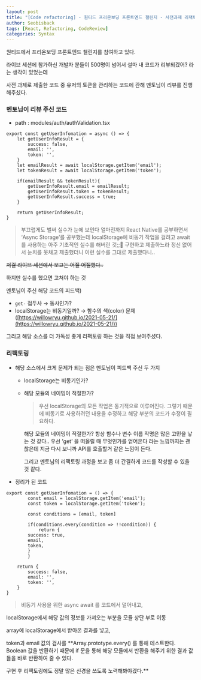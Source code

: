 ```yaml
---
layout: post
title: "[Code refactoring] - 원티드 프리온보딩 프론트엔드 챌린지 - 사전과제 리팩토링"
author: Seobisback
tags: [React, Refactoring, CodeReview]
categories: Syntax
---
```


원티드에서 프리온보딩 프론트엔드 챌린지를 참여하고 있다.

라이브 세션에 참가하신 개발자 분들이 500명이 넘어서 설마 내 코드가 리뷰되겠어? 라는 생각이 있었는데

사전 과제로 제출한 코드 중 유저의 토큰을 관리하는 코드에 관해 멘토님이 리뷰를 진행해주셨다.

### 멘토님이 리뷰 주신 코드

- path : modules/auth/authValidation.tsx

```tsx
export const getUserInfomation = async () => {
    let getUserInfoResult = {
        success: false,
        email: '',
        token: '',
    }
    let emailResult = await localStorage.getItem('email');
    let tokenResult = await localStorage.getItem('token');

    if(emailResult && tokenResult){
        getUserInfoResult.email = emailResult;
        getUserInfoResult.token = tokenResult;
        getUserInfoResult.success = true;
    }

    return getUserInfoResult;
}
```

> 부끄럽게도 벌써 실수가 눈에 보인다
얼마전까지 React Native를 공부하면서 ‘Async Storage’를 공부했는데
localStorage에 비동기 작업을 걸려고 await를 사용하는 아주 기초적인 실수를 해버린 것;;🫠
구현하고 제출하느라 정신 없어서 눈치를 못채고 제출했더니 이런 실수를 그대로 제출했다니..

~~저걸 라이브 세션에서 보고는 어질 어질했다..~~

하지만 실수를 했으면 고쳐야 하는 것

멘토님이 주신 해당 코드의 피드백)
- `get-` 접두사 → 동사인가?
- localStorage는 비동기일까? → 함수의 색(color) 문제 ([https://willowryu.github.io/2021-05-21/](https://willowryu.github.io/2021-05-21/))

그리고 해당 소스를 더 가독성 좋게 리팩토링 하는 것을 직접 보여주셨다.
>

### 리팩토링

- 해당 소스에서 크게 문제가 되는 점은 멘토님이 피드백 주신 두 가지
  - localStorage는 비동기인가?
  - 해당 모듈의 네이밍이 적절한가?

    > 우선 localStorage의 모든 작업은 동기적으로 이루어진다.
    그렇기 때문에 비동기로 사용하려던 내용을 수정하고 해당 부분의 코드가 수정이 필요하다.

    해당 모듈의 네이밍이 적절한가?
    항상 함수나 변수 이름 작명은 많은 고민을 낳는 것 같다..
    우선 ’get’ 을 떠올릴 때 무엇인가를 얻어온다 라는 느낌까지는 괜찮은데
    지금 다시 보니까 API를 호출할거 같은 느낌이 든다.

    그리고 멘토님의 리팩토링 과정을 보고 좀 더 간결하게 코드를 작성할 수 있을 것 같다.
    >

- 정리가 된 코드

```tsx
export const getUserInfomation = () => {
		const email = localStorage.getItem('email');
		const token = localStorage.getItem('token');

		const conditions = [email, token]

		if(conditions.every(condition => !!condition)) {
			return {
        success: true,
        email,
        token,
	    }
		}

    return {
        success: false,
        email: '',
        token: '',
    }
}
```

> 비동기 사용을 위한 async await 를 코드에서 덜어내고,

localStorage에서 해당 값의 정보를 가져오는 부분을 모듈 상단 부로 이동

array에 localStorage에서 받아온 결과를 넣고,

token과 email 값의 검사를 **Array.prototype.every() 를 통해 테스트한다.
Boolean 값을 반환하기 때문에 if 문을 통해 해당 모듈에서 반환을 해주기 위한
결과 값들을 바로 반환하여 줄 수 있다.

구현 후 리팩토링에도 정말 많은 신경을 쓰도록 노력해봐야겠다.**
>